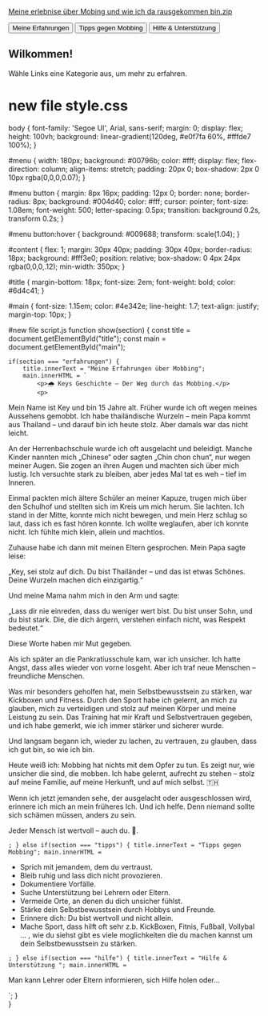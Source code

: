 [Meine erlebnise über Mobing und wie ich da rausgekommen bin.zip](https://github.com/user-attachments/files/22751101/dsgfdshgadjfagd)

<!DOCTYPE html>
<html lang="de">
<head>
    <meta charset="UTF-8">
    <meta name="viewport" content="width=device-width, initial-scale=1.0">
    <title>Meine Erfahrungen über Mobing und wie man das alles verhindern kann!</title>
            <!-- Firebase SDKs einbinden -->
            <script src="https://www.gstatic.com/firebasejs/10.7.0/firebase-app.js"></script>
            <script src="https://www.gstatic.com/firebasejs/10.7.0/firebase-auth.js"></script>
            <script src="https://www.gstatic.com/firebasejs/10.7.0/firebase-firestore.js"></script>
          
</head>
<!-- Im <head> für CSS -->
<link rel="stylesheet" href="styles.css">

<!-- Am Ende des <body> für JS -->
<script src="script.js"></script>

<body>
    <div id="menu">
    <button onclick="show('erfahrungen')">Meine Erfahrungen</button>
    <button onclick="show('tipps')">Tipps gegen Mobbing</button>
    <button onclick="show('hilfe')">Hilfe & Unterstützung</button>
</div>

<div id="content">
    <h2 id="title">Wilkommen!</h2>
    <div id="main">Wähle Links eine Kategorie aus, um mehr zu erfahren.</div>
    


</body>
</html>

# new file style.css
body {
    font-family: 'Segoe UI', Arial, sans-serif;
    margin: 0;
    display: flex;
    height: 100vh;
    background: linear-gradient(120deg, #e0f7fa 60%, #fffde7 100%);
}

#menu {
    width: 180px;
    background: #00796b;
    color: #fff;
    display: flex;
    flex-direction: column;
    align-items: stretch;
    padding: 20px 0;
    box-shadow: 2px 0 10px rgba(0,0,0,0.07);
}

#menu button {
    margin: 8px 16px;
    padding: 12px 0;
    border: none;
    border-radius: 8px;
    background: #004d40;
    color: #fff;
    cursor: pointer;
    font-size: 1.08em;
    font-weight: 500;
    letter-spacing: 0.5px;
    transition: background 0.2s, transform 0.2s;
}

#menu button:hover {
    background: #009688;
    transform: scale(1.04);
}

#content {
    flex: 1;
    margin: 30px 40px;
    padding: 30px 40px;
    border-radius: 18px;
    background: #fff3e0;
    position: relative;
    box-shadow: 0 4px 24px rgba(0,0,0,.12);
    min-width: 350px;
}

#title {
    margin-bottom: 18px;
    font-size: 2em;
    font-weight: bold;
    color: #6d4c41;
}

#main {
    font-size: 1.15em;
    color: #4e342e;
    line-height: 1.7;
    text-align: justify;
    margin-top: 10px;
}

#new file script.js
function show(section) {
    const title = document.getElementById("title");
    const main  = document.getElementById("main");

    if(section === "erfahrungen") {
        title.innerText = "Meine Erfahrungen über Mobbing";
        main.innerHTML = `
            <p>🌧️ Keys Geschichte – Der Weg durch das Mobbing.</p>
            <p>
Mein Name ist Key und bin 15 Jahre alt.
Früher wurde ich oft wegen meines Aussehens gemobbt. Ich habe thailändische Wurzeln – mein Papa kommt aus Thailand – und darauf bin ich heute stolz.
Aber damals war das nicht leicht.

An der Herrenbachschule wurde ich oft ausgelacht und beleidigt.
Manche Kinder nannten mich „Chinese“ oder sagten „Chin chon chun“, nur wegen meiner Augen.
Sie zogen an ihren Augen und machten sich über mich lustig.
Ich versuchte stark zu bleiben, aber jedes Mal tat es weh – tief im Inneren.

Einmal packten mich ältere Schüler an meiner Kapuze, trugen mich über den Schulhof und stellten sich im Kreis um mich herum.
Sie lachten. Ich stand in der Mitte, konnte mich nicht bewegen, und mein Herz schlug so laut, dass ich es fast hören konnte.
Ich wollte weglaufen, aber ich konnte nicht. Ich fühlte mich klein, allein und machtlos.

Zuhause habe ich dann mit meinen Eltern gesprochen.
Mein Papa sagte leise:

„Key, sei stolz auf dich. Du bist Thailänder – und das ist etwas Schönes. Deine Wurzeln machen dich einzigartig.“

Und meine Mama nahm mich in den Arm und sagte:

„Lass dir nie einreden, dass du weniger wert bist. Du bist unser Sohn, und du bist stark. Die, die dich ärgern, verstehen einfach nicht, was Respekt bedeutet.“

Diese Worte haben mir Mut gegeben.

Als ich später an die Pankratiusschule kam, war ich unsicher. Ich hatte Angst, dass alles wieder von vorne losgeht.
Aber ich traf neue Menschen – freundliche Menschen.

Was mir besonders geholfen hat, mein Selbstbewusstsein zu stärken, war Kickboxen und Fitness. Durch den Sport habe ich gelernt, an mich zu glauben, mich zu verteidigen und stolz auf meinen Körper und meine Leistung zu sein. Das Training hat mir Kraft und Selbstvertrauen gegeben, und ich habe gemerkt, wie ich immer stärker und sicherer wurde.

Und langsam begann ich, wieder zu lachen, zu vertrauen, zu glauben, dass ich gut bin, so wie ich bin.

Heute weiß ich:
Mobbing hat nichts mit dem Opfer zu tun. Es zeigt nur, wie unsicher die sind, die mobben.
Ich habe gelernt, aufrecht zu stehen – stolz auf meine Familie, auf meine Herkunft, und auf mich selbst. 🇹🇭

Wenn ich jetzt jemanden sehe, der ausgelacht oder ausgeschlossen wird, erinnere ich mich an mein früheres Ich.
Und ich helfe.
Denn niemand sollte sich schämen müssen, anders zu sein.

Jeder Mensch ist wertvoll – auch du. 💛.</p>
        `;
    } else if(section === "tipps") {
        title.innerText = "Tipps gegen Mobbing";
        main.innerHTML = `
            <ul>
                <li>Sprich mit jemandem, dem du vertraust.</li>
                <li>Bleib ruhig und lass dich nicht provozieren.</li>
                <li>Dokumentiere Vorfälle.</li>
                <li>Suche Unterstützung bei Lehrern oder Eltern.</li>
                <li>Vermeide Orte, an denen du dich unsicher fühlst.</li>
                <li>Stärke dein Selbstbewusstsein durch Hobbys und Freunde.</li>
                <li>Erinnere dich: Du bist wertvoll und nicht allein.</li>
                <li>Mache Sport, dass hilft oft sehr z.b. KickBoxen, Fitnis, Fußball, Vollybal ... , wie du siehst gibt es viele moglichkeiten die du machen kannst um dein Selbstbewusstsein zu stärken.</li>
            </ul>
        `;
    } else if(section === "hilfe") {
        title.innerText = "Hilfe & Unterstützung ";
        main.innerHTML = `
            <p>Man kann Lehrer oder Eltern informieren, sich Hilfe holen oder...</p>
        `;
    }  
}  
